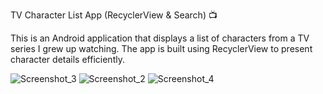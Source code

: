 TV Character List App (RecyclerView & Search) 📺

This is an Android application that displays a list of characters from a TV series I grew up watching. The app is built using RecyclerView to present character details efficiently.

![Screenshot_3](https://github.com/user-attachments/assets/ea783739-46d5-456f-8d22-60af35e2cb7f)
![Screenshot_2](https://github.com/user-attachments/assets/4f0ebc42-d7e8-43c9-abee-d79e30f7ecc8)
![Screenshot_4](https://github.com/user-attachments/assets/decd4747-589d-4f9d-8b40-11a2a6ed2fb0)
